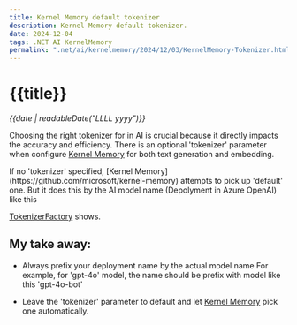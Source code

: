 ```yaml
---
title: Kernel Memory default tokenizer
description: Kernel Memory default tokenizer.
date: 2024-12-04
tags: .NET AI KernelMemory
permalink: ".net/ai/kernelmemory/2024/12/03/KernelMemory-Tokenizer.html"
---
```


# {{title}}

*{{date | readableDate("LLLL yyyy")}}*

Choosing the right tokenizer for in AI is crucial because it directly impacts the accuracy and efficiency. There is an optional 'tokenizer' parameter when configure [Kernel Memory](https://github.com/microsoft/kernel-memory) for both text generation and embedding.
<!--more--> If no 'tokenizer' specified, [Kernel Memory](https://github.com/microsoft/kernel-memory) attempts to pick up 'default' one.  But it does this by the AI model name (Depolyment in Azure OpenAI) like this 
[TokenizerFactory](https://github.com/microsoft/kernel-memory/blob/41d51119f09cddd3e4896f35fcd52c3f35f5f995/extensions/Tiktoken/Tiktoken/TokenizerFactory.cs) shows.


## My take away:
- Always prefix your deployment name by the actual model name 
   For example, for 'gpt-4o' model, the name should be prefix with model like this 'gpt-4o-bot'

- Leave the 'tokenizer' parameter to default and let [Kernel Memory](https://github.com/microsoft/kernel-memory) pick one automatically.
